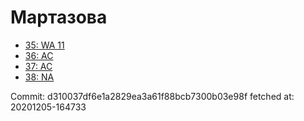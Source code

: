 # Мартазова
- [35: WA 11](35.md)
- [36: AC](36.md)
- [37: AC](37.md)
- [38: NA](38.md)

Commit: d310037df6e1a2829ea3a61f88bcb7300b03e98f
 fetched at: 20201205-164733
